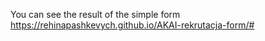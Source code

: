 You can see the result of the simple form https://rehinapashkevych.github.io/AKAI-rekrutacja-form/#
